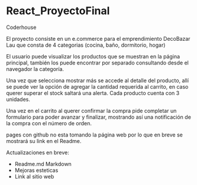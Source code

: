 # React_ProyectoFinal
Coderhouse

El proyecto consiste en un e.commerce para el emprendimiento DecoBazar Lau que consta de 4 categorias (cocina, baño, dormitorio, hogar)

El usuario puede visualizar los productos que se muestran en la página principal, también los puede encontrar por separado consultando desde el navegador la categoría. 

Una vez que selecciona mostrar más se accede al detalle del producto, allí se puede ver la opción de agregar la cantidad requerida al carrito, en caso querer superar el stock saltará una alerta. Cada producto cuenta con 3 unidades. 

Una vez en el carrito al querer confirmar la compra pide completar un formulario para poder avanzar y finalizar, mostrando así una notificación de la compra con el número de orden. 

pages con github no esta tomando la página web por lo que en breve se mostrará su link en el Readme.

Actualizaciones en breve: 

- Readme.md Markdown
- Mejoras esteticas
- Link al sitio web